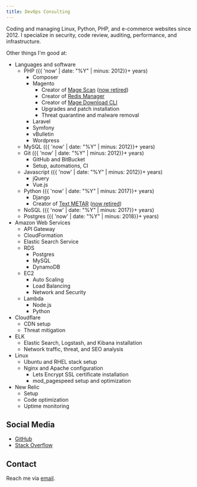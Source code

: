```yaml
---
title: DevOps Consulting
---
```


Coding and managing Linux, Python, PHP, and e-commerce websites since 2012.  I specialize in security, code review,
auditing, performance, and infrastructure.

Other things I'm good at:

* Languages and software
  * PHP ({{ 'now' | date: "%Y" | minus: 2012}}+ years)
    * Composer
    * Magento
      * Creator of [Mage Scan](https://magescan.com/) ([now retired](https://github.com/steverobbins/magescan))
      * Creator of [Redis Manager](https://github.com/steverobbins/Magento-Redismanager)
      * Creator of [Mage Download CLI](https://github.com/steverobbins/magedownload-cli)
      * Upgrades and patch installation
      * Threat quarantine and malware removal
    * Laravel
    * Symfony
    * vBulletin
    * Wordpress
  * MySQL ({{ 'now' | date: "%Y" | minus: 2012}}+ years)
  * Git ({{ 'now' | date: "%Y" | minus: 2012}}+ years)
    * GitHub and BitBucket
    * Setup, automations, CI
  * Javascript ({{ 'now' | date: "%Y" | minus: 2012}}+ years)
    * jQuery
    * Vue.js
  * Python ({{ 'now' | date: "%Y" | minus: 2017}}+ years)
    * Django
    * Creator of [Text METAR](https://textmetar.com/) ([now retired](https://github.com/TextMetar/textmetar.com/commit/30cde8fe83c30740d6d631e64110f61e11adddd9))
  * NoSQL ({{ 'now' | date: "%Y" | minus: 2017}}+ years)
  * Postgres ({{ 'now' | date: "%Y" | minus: 2018}}+ years)
* Amazon Web Services
  * API Gateway
  * CloudFormation
  * Elastic Search Service
  * RDS
    * Postgres
    * MySQL
    * DynamoDB
  * EC2
    * Auto Scaling
    * Load Balancing
    * Network and Security
  * Lambda
    * Node.js
    * Python
* Cloudflare
  * CDN setup
  * Threat mitigation
* ELK
  * Elastic Search, Logstash, and Kibana installation
  * Network traffic, threat, and SEO analysis
* Linux
  * Ubuntu and RHEL stack setup
  * Nginx and Apache configuration
    * Lets Encrypt SSL certificate installation
    * mod_pagespeed setup and optimization
* New Relic
  * Setup
  * Code optimization
  * Uptime monitoring

## Social Media

* [GitHub](https://github.com/steverobbins)
* [Stack Overflow](https://stackexchange.com/users/398665/steve-robbins)

## Contact

Reach me via [email](mailto:steve@steverobbins.com).

<script src="/cdn-cgi/scripts/78d64697/cloudflare-static/email-decode.min.js"></script><script>
    (function(i,s,o,g,r,a,m){i['GoogleAnalyticsObject']=r;i[r]=i[r]||function(){
    (i[r].q=i[r].q||[]).push(arguments)},i[r].l=1*new Date();a=s.createElement(o),
    m=s.getElementsByTagName(o)[0];a.async=1;a.src=g;m.parentNode.insertBefore(a,m)
    })(window,document,'script','//www.google-analytics.com/analytics.js','ga');

    ga('create', 'UA-16126282-22', 'auto');
    ga('send', 'pageview');
</script>
